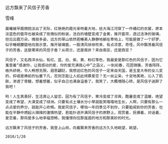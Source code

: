 远方飘来了风信子芳香

雪峰


    晨曦被早霞拥抱淡出了天际，红艳艳的霞光亲吻着大地，给大海江河穿了一件橘红的衣裳，原本淡蓝色的窗帘也被染成了玫瑰似的粉装，洁白的墙壁变成了金黄，推开窗帘，透过洁净的玻璃，但见云霞万朵，瑰丽多姿，远方的翠山依然若睡美人静静地躺在草地上，可能是做了一个好梦，似乎睡眼朦胧地向我示意，推开玻璃窗，一股清风徐徐吹来，有点凉意，奇怪，风中飘荡着风信子的芳香，这是哪来的风信子香？从荷兰，还是南非？来自南亚，还是西亚？

    风信子，又名西洋水仙，有红、蓝、白、紫、黄、粉红等色，我最爱是那红色的风信子，因为它寓意着“感谢你，让我感动的爱，你的爱充满我心中”之涵义，一到初春，花团锦簇，芳香阵阵，格外娇艳，令人畅想无限，遐思翩跹，我想这红色的风信子一定来自天国，是玉皇大帝的女儿变的，抑或是佛前的仙童下凡，否则怎能让人如此倾慕爱恋？无一丝尘染，十足地美艳，沁入了肌肤，渗透了骨髓，想着想着，似乎自己也满身溢香了。我笑了，大概境随心转，是风信子迷醉了我吧！

    哟！人生真美好，生活真让人留恋，因为有了风信子，寒冷变成了凉爽，酷暑变成了温暖，绝望变成了希望，大漠变成了绿洲。只要有点土壤水分小草就能笑嘻嘻地生长，人啊，只要有那么一点点爱的养分，就能开心欢畅。我爱风信子，哪怕一年四季见不到你，只要能闻到你的芳香，也能在平静中燃起火辣辣的激情热望，若能扑进开满风信子的原野上，观赏着，抚摸着，对话着，爱恋着，那将是多么地幸福悠畅，我憧憬向往那迤逦的地方和那美妙的时光。

    远方飘来了风信子的芳香，我登上山岗，向着飘来芳香的远方久久地眺望，眺望。

    2010/1/20



